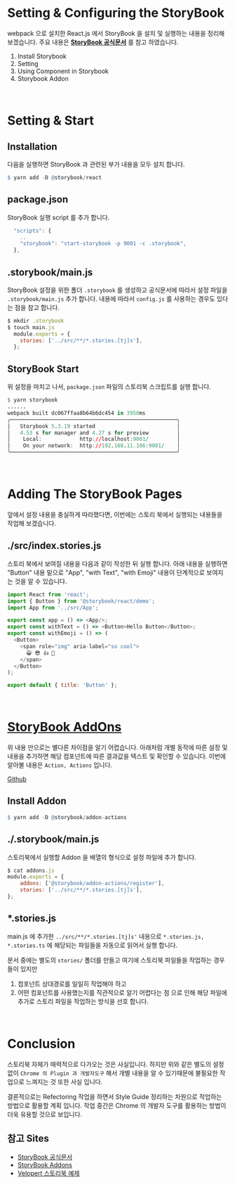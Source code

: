 # Setting & Configuring the StoryBook

webpack 으로 설치한 React.js 에서 StoryBook 을 설치 및 실행하는 내용을 정리해 보겠습니다. 주요 내용은 **[StoryBook 공식문서](https://storybook.js.org/docs/guides/guide-react/)** 를 참고 하였습니다.

1. Install Storybook
2. Setting
3. Using Component in Storybook
4. Storybook Addon

<br />

# Setting & Start

## Installation

다음을 실행하면 StoryBook 과 관련된 부가 내용을 모두 설치 합니다. 

```r
$ yarn add -D @storybook/react
```

## package.json

StoryBook 실행 script 를 추가 합니다.

```javascript
  "scripts": {
    ..
    "storybook": "start-storybook -p 9001 -c .storybook",
  },
```

## .storybook/main.js

StoryBook 설정을 위한 폴더 `.storybook` 를 생성하고 공식문서에 따라서 설정 파일을 `.storybook/main.js` 추가 합니다. 내용에 따라서 `config.js` 를 사용하는 경우도 있다는 점을 참고 합니다.

```javascript
$ mkdir .storybook
$ touch main.js
  module.exports = {
    stories: ['../src/**/*.stories.[tj]s'],
  };
```

## StoryBook Start

위 설정을 마치고 나서, `package.json` 파일의 스토리북 스크립트를 실행 합니다.

```r
$ yarn storybook
......
webpack built dc067ffaa8b64b6dc454 in 3950ms
╭─────────────────────────────────────────────────────╮
│   Storybook 5.3.19 started                          │
│   4.53 s for manager and 4.27 s for preview         │
│    Local:            http://localhost:9001/         │
│    On your network:  http://192.168.11.106:9001/    │
╰─────────────────────────────────────────────────────╯
```

<br />

# Adding The StoryBook Pages

앞에서 설정 내용을 충실하게 따라했다면, 이번에는 스토리 북에서 실행되는 내용들을 작업해 보겠습니다.

## ./src/index.stories.js

스토리 북에서 보여질 내용을 다음과 같이 작성한 뒤 실행 합니다. 아래 내용을 실행하면 "Button" 내용 밑으로 "App", "with Text", "with Emoji" 내용이 단계적으로 보여지는 것을 알 수 있습니다.

```javascript
import React from 'react';
import { Button } from '@storybook/react/demo';
import App from '../src/App';

export const app = () => <App/>;
export const withText = () => <Button>Hello Button</Button>;
export const withEmoji = () => (
  <Button>
    <span role="img" aria-label="so cool">
      😀 😎 👍 💯
    </span>
  </Button>
);

export default { title: 'Button' };
```

<br />

# [StoryBook AddOns](https://storybook.js.org/addons/)

위 내용 만으로는 별다른 차이점을 알기 어렵습니다. 아래처럼 개별 동작에 따른 설정 및 내용을 추가하면 해당 컴포넌트에 따른 결과값을 텍스트 및 확인할 수 있습니다. 이번에 알아볼 내용은 `Action, Actions` 입니다.

[Github](https://github.com/storybookjs/storybook/tree/master/addons/actions)

## Install Addon

```r
$ yarn add -D @storybook/addon-actions
```

## ./.storybook/main.js

스토리북에서 실행할 Addon 을 배열의 형식으로 설정 파일에 추가 합니다.

```javascript
$ cat addons.js
module.exports = {
    addons: ['@storybook/addon-actions/register'],
    stories: ['../src/**/*.stories.[tj]s'],
};
```

## *.stories.js

main.js 에 추가한 `../src/**/*.stories.[tj]s'` 내용으로 `*.stories.js, *.stories.ts` 에 해당되는 파일들을 자동으로 읽어서 실행 합니다. 

문서 중에는 별도의 `stories/` 폴더를 만들고 여기에 스토리북 파일들을 작업하는 경우들이 있지만
1. 컴포넌트 상대경로를 일일히 작업해야 하고
2. 어떤 컴포넌트를 사용했는지를 직관적으로 알기 어렵다는 점
으로 인해 해당 파일에 추가로 스토리 파일을 작업하는 방식을 선호 합니다. 

<br />

# Conclusion

스토리북 자체가 매력적으로 다가오는 것은 사실입니다. 하지만 위와 같은 별도의 설정 없이 `Chrome 의 Plugin 과 개발자도구` 해서 개별 내용을 알 수 있기때문에 불필요한 작업으로 느껴지는 것 또한 사실 입니다.

결론적으로는 Refectoring 작업을 하면서 Style Guide 정리하는 차원으로 작업하는 방법으로 활용할 계획 입니다. 작업 중간은 Chrome 의 개발자 도구를 활용하는 방법이 더욱 유용할 것으로 보입니다.

## 참고 Sites
- [StoryBook 공식문서](https://storybook.js.org/docs/guides/guide-react/)
- [StoryBook Addons](https://storybook.js.org/addons/)
- [Velopert 스토리북 예제](https://velog.io/@velopert/start-storybook/)